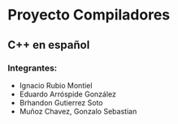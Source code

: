# Proyecto Compiladores
## C++ en español

### Integrantes:
- Ignacio Rubio Montiel
- Eduardo Arróspide González
- Brhandon Gutierrez Soto
- Muñoz Chavez, Gonzalo Sebastian
